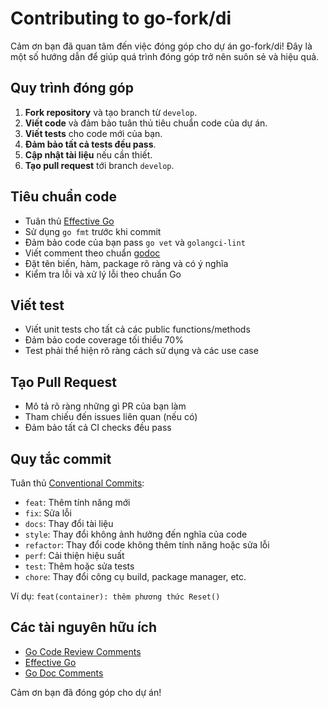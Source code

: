 # Contributing to go-fork/di

Cảm ơn bạn đã quan tâm đến việc đóng góp cho dự án go-fork/di! Đây là một số hướng dẫn để giúp quá trình đóng góp trở nên suôn sẻ và hiệu quả.

## Quy trình đóng góp

1. **Fork repository** và tạo branch từ `develop`.
2. **Viết code** và đảm bảo tuân thủ tiêu chuẩn code của dự án.
3. **Viết tests** cho code mới của bạn.
4. **Đảm bảo tất cả tests đều pass**.
5. **Cập nhật tài liệu** nếu cần thiết.
6. **Tạo pull request** tới branch `develop`.

## Tiêu chuẩn code

- Tuân thủ [Effective Go](https://golang.org/doc/effective_go.html)
- Sử dụng `go fmt` trước khi commit
- Đảm bảo code của bạn pass `go vet` và `golangci-lint`
- Viết comment theo chuẩn [godoc](https://blog.golang.org/godoc-documenting-go-code)
- Đặt tên biến, hàm, package rõ ràng và có ý nghĩa
- Kiểm tra lỗi và xử lý lỗi theo chuẩn Go

## Viết test

- Viết unit tests cho tất cả các public functions/methods
- Đảm bảo code coverage tối thiểu 70%
- Test phải thể hiện rõ ràng cách sử dụng và các use case

## Tạo Pull Request

- Mô tả rõ ràng những gì PR của bạn làm
- Tham chiếu đến issues liên quan (nếu có)
- Đảm bảo tất cả CI checks đều pass

## Quy tắc commit

Tuân thủ [Conventional Commits](https://www.conventionalcommits.org/):

- `feat`: Thêm tính năng mới
- `fix`: Sửa lỗi
- `docs`: Thay đổi tài liệu
- `style`: Thay đổi không ảnh hưởng đến nghĩa của code
- `refactor`: Thay đổi code không thêm tính năng hoặc sửa lỗi
- `perf`: Cải thiện hiệu suất
- `test`: Thêm hoặc sửa tests
- `chore`: Thay đổi công cụ build, package manager, etc.

Ví dụ: `feat(container): thêm phương thức Reset()`

## Các tài nguyên hữu ích

- [Go Code Review Comments](https://github.com/golang/go/wiki/CodeReviewComments)
- [Effective Go](https://golang.org/doc/effective_go.html)
- [Go Doc Comments](https://tip.golang.org/doc/comment)

Cảm ơn bạn đã đóng góp cho dự án!
